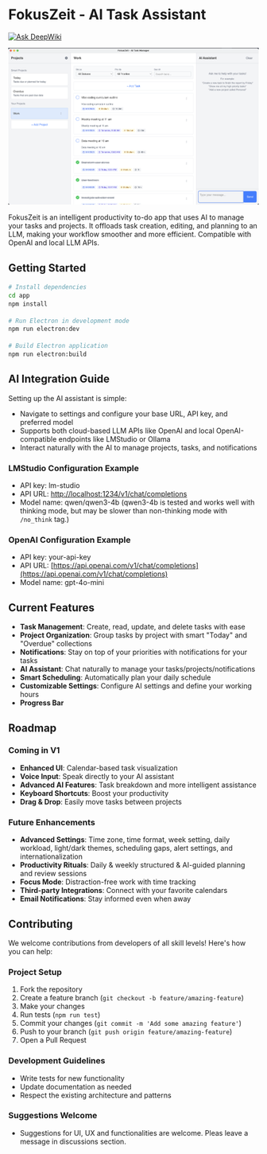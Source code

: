 # FokusZeit - AI Task Assistant

[![Ask DeepWiki](https://deepwiki.com/badge.svg)](https://deepwiki.com/Troyanovsky/fokuszeit-ai-task-assistant)

![fokuszeit_screenshot](Docs/assets/fokuszeit_screenshot.png)

FokusZeit is an intelligent productivity to-do app that uses AI to manage your tasks and projects. It offloads task creation, editing, and planning to an LLM, making your workflow smoother and more efficient. Compatible with OpenAI and local LLM APIs.

## Getting Started

```bash
# Install dependencies
cd app
npm install

# Run Electron in development mode
npm run electron:dev

# Build Electron application
npm run electron:build
```

## AI Integration Guide

Setting up the AI assistant is simple:

- Navigate to settings and configure your base URL, API key, and preferred model
- Supports both cloud-based LLM APIs like OpenAI and local OpenAI-compatible endpoints like LMStudio or Ollama
- Interact naturally with the AI to manage projects, tasks, and notifications

### LMStudio Configuration Example

- API key: lm-studio  
- API URL: [http://localhost:1234/v1/chat/completions](http://localhost:1234/v1/chat/completions)  
- Model name: qwen/qwen3-4b 
(qwen3-4b is tested and works well with thinking mode, but may be slower than non-thinking mode with `/no_think` tag.)  

### OpenAI Configuration Example

- API key: your-api-key  
- API URL: [https://api.openai.com/v1/chat/completions](https://api.openai.com/v1/chat/completions)
- Model name: gpt-4o-mini  

## Current Features

- **Task Management**: Create, read, update, and delete tasks with ease
- **Project Organization**: Group tasks by project with smart "Today" and "Overdue" collections
- **Notifications**: Stay on top of your priorities with notifications for your tasks
- **AI Assistant**: Chat naturally to manage your tasks/projects/notifications
- **Smart Scheduling**: Automatically plan your daily schedule
- **Customizable Settings**: Configure AI settings and define your working hours
- **Progress Bar**

## Roadmap

### Coming in V1

- **Enhanced UI**: Calendar-based task visualization
- **Voice Input**: Speak directly to your AI assistant
- **Advanced AI Features**: Task breakdown and more intelligent assistance
- **Keyboard Shortcuts**: Boost your productivity
- **Drag & Drop**: Easily move tasks between projects

### Future Enhancements

- **Advanced Settings**: Time zone, time format, week setting, daily workload, light/dark themes, scheduling gaps, alert settings, and internationalization
- **Productivity Rituals**: Daily & weekly structured & AI-guided planning and review sessions
- **Focus Mode**: Distraction-free work with time tracking
- **Third-party Integrations**: Connect with your favorite calendars
- **Email Notifications**: Stay informed even when away

## Contributing

We welcome contributions from developers of all skill levels! Here's how you can help:

### Project Setup

1. Fork the repository
2. Create a feature branch (`git checkout -b feature/amazing-feature`)
3. Make your changes
4. Run tests (`npm run test`)
5. Commit your changes (`git commit -m 'Add some amazing feature'`)
6. Push to your branch (`git push origin feature/amazing-feature`)
7. Open a Pull Request

### Development Guidelines

- Write tests for new functionality
- Update documentation as needed
- Respect the existing architecture and patterns

### Suggestions Welcome

- Suggestions for UI, UX and functionalities are welcome. Pleas leave a message in discussions section.
